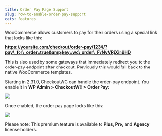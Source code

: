 ```yaml
---
title: Order Pay Page Support
slug: how-to-enable-order-pay-support
cats: Features
---
```


 WooCommerce allows customers to pay for their orders using a special link that looks like this:

 **https://yoursite.com/checkout/order-pay/1234/?pay\_for\_order=true&amp;key=wc\_order\_FvNvVRjXin9HD**

 This is also used by some gateways that immediately redirect you to the order-pay endpoint after checkout. Previously this would fall back to the native WooCommerce templates.

 Starting in 2.31.0, CheckoutWC can handle the order-pay endpoint. You enable it in **WP Admin &gt; CheckoutWC &gt; Order Pay:**

 ![](https://s3.amazonaws.com/helpscout.net/docs/assets/5bdde2822c7d3a01757ac42e/images/5d30db7804286347867518f5/file-XaYsldgtlJ.png)

 Once enabled, the order pay page looks like this:

 ![](https://s3.amazonaws.com/helpscout.net/docs/assets/5bdde2822c7d3a01757ac42e/images/5d30db882c7d3a2ec4bf1306/file-jZfaboeoWk.png)

 Please note: This premium feature is available to **Plus, Pro,** and **Agency** license holders.